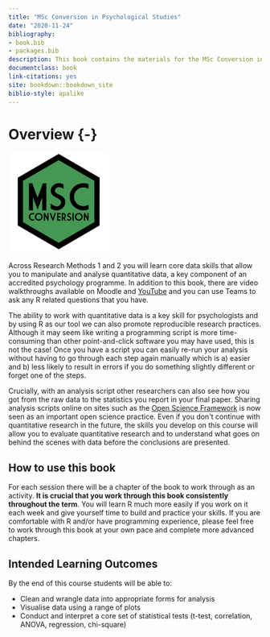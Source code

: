 ```yaml
--- 
title: "MSc Conversion in Psychological Studies"
date: "2020-11-24"
bibliography:
- book.bib
- packages.bib
description: This book contains the materials for the MSc Conversion in Psychological Studies/Science.
documentclass: book
link-citations: yes
site: bookdown::bookdown_site
biblio-style: apalike
---
```






# Overview {-}

<img src="images/msc_conv.png" style="width: 200px">

Across Research Methods 1 and 2 you will learn core data skills that allow you to manipulate and analyse quantitative data, a key component of an accredited psychology programme. In addition to this book, there are video walkthroughs available on Moodle and [YouTube](https://www.youtube.com/playlist?list=PLMGjq7JynlJmBbomo-_lIqJ4qWcuHcy_z) and you can use Teams to ask any R related questions that you have.

The ability to work with quantitative data is a key skill for psychologists and by using R as our tool we can also promote reproducible research practices. Although it may seem like writing a programming script is more time-consuming than other point-and-click software you may have used, this is not the case! Once you have a script you can easily re-run your analysis without having to go through each step again manually which is a) easier and b) less likely to result in errors if you do something slightly different or forget one of the steps. 

Crucially, with an analysis script other researchers can also see how you got from the raw data to the statistics you report in your final paper. Sharing  analysis scripts online on sites such as the [Open Science Framework](https://osf.io/) is now seen as an important open science practice. Even if you don't continue with quantitative research in the future, the skills you develop on this course will allow you to evaluate quantitative research and to understand what goes on behind the scenes with data before the conclusions are presented.

## How to use this book

For each session there will be a chapter of the book to work through as an activity. **It is crucial that you work through this book consistently throughout the term**. You will learn R much more easily if you work on it each week and give yourself time to build and practice your skills. If you are comfortable with R and/or have programming experience, please feel free to work through this book at your own pace and complete more advanced chapters.

## Intended Learning Outcomes

By the end of this course students will be able to:

* Clean and wrangle data into appropriate forms for analysis
* Visualise data using a range of plots
* Conduct and interpret a core set of statistical tests (t-test, correlation, ANOVA, regression, chi-square)
